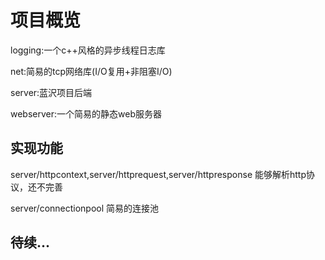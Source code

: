 # 项目概览

logging:一个c++风格的异步线程日志库

net:简易的tcp网络库(I/O复用+非阻塞I/O)

server:蓝沢项目后端

webserver:一个简易的静态web服务器

## 实现功能
server/httpcontext,server/httprequest,server/httpresponse 能够解析http协议，还不完善

server/connectionpool 简易的连接池

## 待续...
